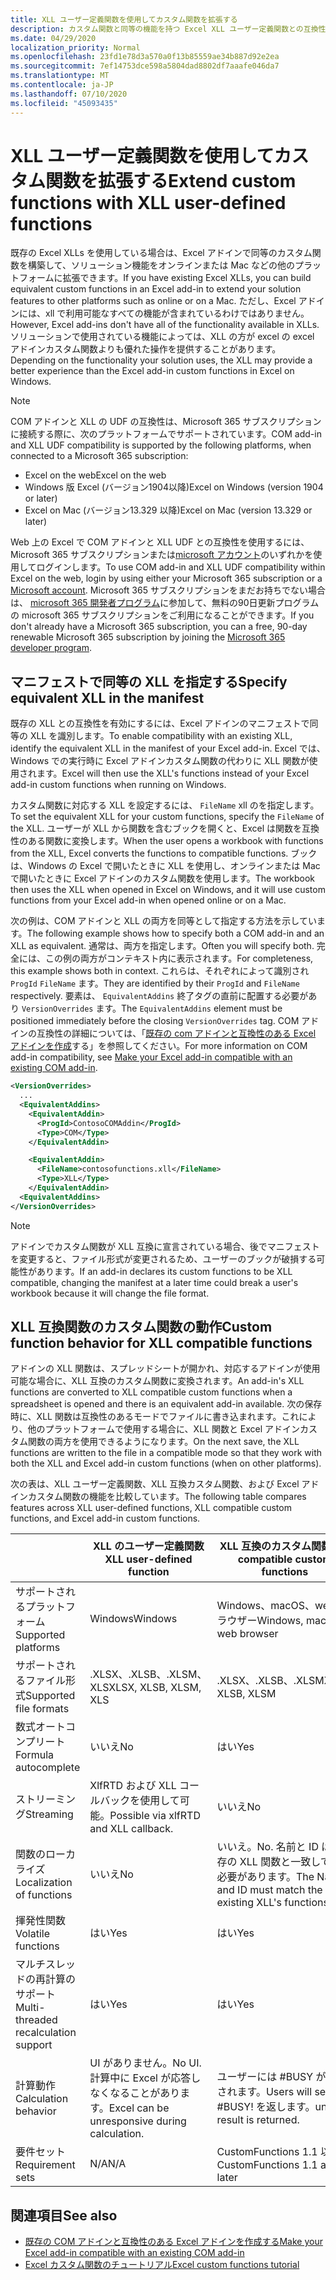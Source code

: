 ```yaml
---
title: XLL ユーザー定義関数を使用してカスタム関数を拡張する
description: カスタム関数と同等の機能を持つ Excel XLL ユーザー定義関数との互換性を有効にする
ms.date: 04/29/2020
localization_priority: Normal
ms.openlocfilehash: 23fd1e78d3a570a0f13b85559ae34b887d92e2ea
ms.sourcegitcommit: 7ef14753dce598a5804dad8802df7aaafe046da7
ms.translationtype: MT
ms.contentlocale: ja-JP
ms.lasthandoff: 07/10/2020
ms.locfileid: "45093435"
---
```

# <a name="extend-custom-functions-with-xll-user-defined-functions"></a><span data-ttu-id="4628f-103">XLL ユーザー定義関数を使用してカスタム関数を拡張する</span><span class="sxs-lookup"><span data-stu-id="4628f-103">Extend custom functions with XLL user-defined functions</span></span>

<span data-ttu-id="4628f-104">既存の Excel XLLs を使用している場合は、Excel アドインで同等のカスタム関数を構築して、ソリューション機能をオンラインまたは Mac などの他のプラットフォームに拡張できます。</span><span class="sxs-lookup"><span data-stu-id="4628f-104">If you have existing Excel XLLs, you can build equivalent custom functions in an Excel add-in to extend your solution features to other platforms such as online or on a Mac.</span></span> <span data-ttu-id="4628f-105">ただし、Excel アドインには、xll で利用可能なすべての機能が含まれているわけではありません。</span><span class="sxs-lookup"><span data-stu-id="4628f-105">However, Excel add-ins don't have all of the functionality available in XLLs.</span></span> <span data-ttu-id="4628f-106">ソリューションで使用されている機能によっては、XLL の方が excel の excel アドインカスタム関数よりも優れた操作を提供することがあります。</span><span class="sxs-lookup"><span data-stu-id="4628f-106">Depending on the functionality your solution uses, the XLL may provide a better experience than the Excel add-in custom functions in Excel on Windows.</span></span>

> [!NOTE]
> <span data-ttu-id="4628f-107">COM アドインと XLL の UDF の互換性は、Microsoft 365 サブスクリプションに接続する際に、次のプラットフォームでサポートされています。</span><span class="sxs-lookup"><span data-stu-id="4628f-107">COM add-in and XLL UDF compatibility is supported by the following platforms, when connected to a Microsoft 365 subscription:</span></span>
> - <span data-ttu-id="4628f-108">Excel on the web</span><span class="sxs-lookup"><span data-stu-id="4628f-108">Excel on the web</span></span>
> - <span data-ttu-id="4628f-109">Windows 版 Excel (バージョン1904以降)</span><span class="sxs-lookup"><span data-stu-id="4628f-109">Excel on Windows (version 1904 or later)</span></span>
> - <span data-ttu-id="4628f-110">Excel on Mac (バージョン13.329 以降)</span><span class="sxs-lookup"><span data-stu-id="4628f-110">Excel on Mac (version 13.329 or later)</span></span>
> 
> <span data-ttu-id="4628f-111">Web 上の Excel で COM アドインと XLL UDF との互換性を使用するには、Microsoft 365 サブスクリプションまたは[microsoft アカウント](https://account.microsoft.com/account)のいずれかを使用してログインします。</span><span class="sxs-lookup"><span data-stu-id="4628f-111">To use COM add-in and XLL UDF compatibility within Excel on the web, login by using either your Microsoft 365 subscription or a [Microsoft account](https://account.microsoft.com/account).</span></span> <span data-ttu-id="4628f-112">Microsoft 365 サブスクリプションをまだお持ちでない場合は、 [microsoft 365 開発者プログラム](https://developer.microsoft.com/office/dev-program)に参加して、無料の90日更新プログラムの microsoft 365 サブスクリプションをご利用になることができます。</span><span class="sxs-lookup"><span data-stu-id="4628f-112">If you don't already have a Microsoft 365 subscription, you can a free, 90-day renewable Microsoft 365 subscription by joining the [Microsoft 365 developer program](https://developer.microsoft.com/office/dev-program).</span></span>

## <a name="specify-equivalent-xll-in-the-manifest"></a><span data-ttu-id="4628f-113">マニフェストで同等の XLL を指定する</span><span class="sxs-lookup"><span data-stu-id="4628f-113">Specify equivalent XLL in the manifest</span></span>

<span data-ttu-id="4628f-114">既存の XLL との互換性を有効にするには、Excel アドインのマニフェストで同等の XLL を識別します。</span><span class="sxs-lookup"><span data-stu-id="4628f-114">To enable compatibility with an existing XLL, identify the equivalent XLL in the manifest of your Excel add-in.</span></span> <span data-ttu-id="4628f-115">Excel では、Windows での実行時に Excel アドインカスタム関数の代わりに XLL 関数が使用されます。</span><span class="sxs-lookup"><span data-stu-id="4628f-115">Excel will then use the XLL's functions instead of your Excel add-in custom functions when running on Windows.</span></span>

<span data-ttu-id="4628f-116">カスタム関数に対応する XLL を設定するには、 `FileName` xll のを指定します。</span><span class="sxs-lookup"><span data-stu-id="4628f-116">To set the equivalent XLL for your custom functions, specify the `FileName` of the XLL.</span></span> <span data-ttu-id="4628f-117">ユーザーが XLL から関数を含むブックを開くと、Excel は関数を互換性のある関数に変換します。</span><span class="sxs-lookup"><span data-stu-id="4628f-117">When the user opens a workbook with functions from the XLL, Excel converts the functions to compatible functions.</span></span> <span data-ttu-id="4628f-118">ブックは、Windows の Excel で開いたときに XLL を使用し、オンラインまたは Mac で開いたときに Excel アドインのカスタム関数を使用します。</span><span class="sxs-lookup"><span data-stu-id="4628f-118">The workbook then uses the XLL when opened in Excel on Windows, and it will use custom functions from your Excel add-in when opened online or on a Mac.</span></span>

<span data-ttu-id="4628f-119">次の例は、COM アドインと XLL の両方を同等として指定する方法を示しています。</span><span class="sxs-lookup"><span data-stu-id="4628f-119">The following example shows how to specify both a COM add-in and an XLL as equivalent.</span></span> <span data-ttu-id="4628f-120">通常は、両方を指定します。</span><span class="sxs-lookup"><span data-stu-id="4628f-120">Often you will specify both.</span></span> <span data-ttu-id="4628f-121">完全には、この例の両方がコンテキスト内に表示されます。</span><span class="sxs-lookup"><span data-stu-id="4628f-121">For completeness, this example shows both in context.</span></span> <span data-ttu-id="4628f-122">これらは、それぞれによって識別され `ProgId` `FileName` ます。</span><span class="sxs-lookup"><span data-stu-id="4628f-122">They are identified by their `ProgId` and `FileName` respectively.</span></span> <span data-ttu-id="4628f-123">要素は、 `EquivalentAddins` 終了タグの直前に配置する必要があり `VersionOverrides` ます。</span><span class="sxs-lookup"><span data-stu-id="4628f-123">The `EquivalentAddins` element must be positioned immediately before the closing `VersionOverrides` tag.</span></span> <span data-ttu-id="4628f-124">COM アドインの互換性の詳細については、「[既存の com アドインと互換性のある Excel アドインを作成](../develop/make-office-add-in-compatible-with-existing-com-add-in.md)する」を参照してください。</span><span class="sxs-lookup"><span data-stu-id="4628f-124">For more information on COM add-in compatibility, see [Make your Excel add-in compatible with an existing COM add-in](../develop/make-office-add-in-compatible-with-existing-com-add-in.md).</span></span>

```xml
<VersionOverrides>
  ...
  <EquivalentAddins>
    <EquivalentAddin>
      <ProgId>ContosoCOMAddin</ProgId>
      <Type>COM</Type>
    </EquivalentAddin>

    <EquivalentAddin>
      <FileName>contosofunctions.xll</FileName>
      <Type>XLL</Type>
    </EquivalentAddin>
  <EquivalentAddins>
</VersionOverrides>
```

> [!NOTE]
> <span data-ttu-id="4628f-125">アドインでカスタム関数が XLL 互換に宣言されている場合、後でマニフェストを変更すると、ファイル形式が変更されるため、ユーザーのブックが破損する可能性があります。</span><span class="sxs-lookup"><span data-stu-id="4628f-125">If an add-in declares its custom functions to be XLL compatible, changing the manifest at a later time could break a user's workbook because it will change the file format.</span></span>

## <a name="custom-function-behavior-for-xll-compatible-functions"></a><span data-ttu-id="4628f-126">XLL 互換関数のカスタム関数の動作</span><span class="sxs-lookup"><span data-stu-id="4628f-126">Custom function behavior for XLL compatible functions</span></span>

<span data-ttu-id="4628f-127">アドインの XLL 関数は、スプレッドシートが開かれ、対応するアドインが使用可能な場合に、XLL 互換のカスタム関数に変換されます。</span><span class="sxs-lookup"><span data-stu-id="4628f-127">An add-in's XLL functions are converted to XLL compatible custom functions when a spreadsheet is opened and there is an equivalent add-in available.</span></span> <span data-ttu-id="4628f-128">次の保存時に、XLL 関数は互換性のあるモードでファイルに書き込まれます。これにより、他のプラットフォームで使用する場合に、XLL 関数と Excel アドインカスタム関数の両方を使用できるようになります。</span><span class="sxs-lookup"><span data-stu-id="4628f-128">On the next save, the XLL functions are written to the file in a compatible mode so that they work with both the XLL and Excel add-in custom functions (when on other platforms).</span></span>

<span data-ttu-id="4628f-129">次の表は、XLL ユーザー定義関数、XLL 互換カスタム関数、および Excel アドインカスタム関数の機能を比較しています。</span><span class="sxs-lookup"><span data-stu-id="4628f-129">The following table compares features across XLL user-defined functions, XLL compatible custom functions, and Excel add-in custom functions.</span></span>

|         |<span data-ttu-id="4628f-130">XLL のユーザー定義関数</span><span class="sxs-lookup"><span data-stu-id="4628f-130">XLL user-defined function</span></span> |<span data-ttu-id="4628f-131">XLL 互換のカスタム関数</span><span class="sxs-lookup"><span data-stu-id="4628f-131">XLL compatible custom functions</span></span> |<span data-ttu-id="4628f-132">Excel アドインのカスタム関数</span><span class="sxs-lookup"><span data-stu-id="4628f-132">Excel add-in custom function</span></span> |
|---------|---------|---------|---------|
| <span data-ttu-id="4628f-133">サポートされるプラットフォーム</span><span class="sxs-lookup"><span data-stu-id="4628f-133">Supported platforms</span></span> | <span data-ttu-id="4628f-134">Windows</span><span class="sxs-lookup"><span data-stu-id="4628f-134">Windows</span></span> | <span data-ttu-id="4628f-135">Windows、macOS、web ブラウザー</span><span class="sxs-lookup"><span data-stu-id="4628f-135">Windows, macOS, web browser</span></span> | <span data-ttu-id="4628f-136">Windows、macOS、web ブラウザー</span><span class="sxs-lookup"><span data-stu-id="4628f-136">Windows, macOS, web browser</span></span> |
| <span data-ttu-id="4628f-137">サポートされるファイル形式</span><span class="sxs-lookup"><span data-stu-id="4628f-137">Supported file formats</span></span> | <span data-ttu-id="4628f-138">.XLSX、.XLSB、.XLSM、XLS</span><span class="sxs-lookup"><span data-stu-id="4628f-138">XLSX, XLSB, XLSM, XLS</span></span> | <span data-ttu-id="4628f-139">.XLSX、.XLSB、.XLSM</span><span class="sxs-lookup"><span data-stu-id="4628f-139">XLSX, XLSB, XLSM</span></span> | <span data-ttu-id="4628f-140">.XLSX、.XLSB、.XLSM</span><span class="sxs-lookup"><span data-stu-id="4628f-140">XLSX, XLSB, XLSM</span></span> |
| <span data-ttu-id="4628f-141">数式オートコンプリート</span><span class="sxs-lookup"><span data-stu-id="4628f-141">Formula autocomplete</span></span> | <span data-ttu-id="4628f-142">いいえ</span><span class="sxs-lookup"><span data-stu-id="4628f-142">No</span></span> | <span data-ttu-id="4628f-143">はい</span><span class="sxs-lookup"><span data-stu-id="4628f-143">Yes</span></span> | <span data-ttu-id="4628f-144">はい</span><span class="sxs-lookup"><span data-stu-id="4628f-144">Yes</span></span> |
| <span data-ttu-id="4628f-145">ストリーミング</span><span class="sxs-lookup"><span data-stu-id="4628f-145">Streaming</span></span> | <span data-ttu-id="4628f-146">XlfRTD および XLL コールバックを使用して可能。</span><span class="sxs-lookup"><span data-stu-id="4628f-146">Possible via xlfRTD and XLL callback.</span></span> | <span data-ttu-id="4628f-147">いいえ</span><span class="sxs-lookup"><span data-stu-id="4628f-147">No</span></span> | <span data-ttu-id="4628f-148">はい</span><span class="sxs-lookup"><span data-stu-id="4628f-148">Yes</span></span> |
| <span data-ttu-id="4628f-149">関数のローカライズ</span><span class="sxs-lookup"><span data-stu-id="4628f-149">Localization of functions</span></span> | <span data-ttu-id="4628f-150">いいえ</span><span class="sxs-lookup"><span data-stu-id="4628f-150">No</span></span> | <span data-ttu-id="4628f-151">いいえ。</span><span class="sxs-lookup"><span data-stu-id="4628f-151">No.</span></span> <span data-ttu-id="4628f-152">名前と ID は、既存の XLL 関数と一致している必要があります。</span><span class="sxs-lookup"><span data-stu-id="4628f-152">The Name and ID must match the existing XLL's functions.</span></span> | <span data-ttu-id="4628f-153">はい</span><span class="sxs-lookup"><span data-stu-id="4628f-153">Yes</span></span> |
| <span data-ttu-id="4628f-154">揮発性関数</span><span class="sxs-lookup"><span data-stu-id="4628f-154">Volatile functions</span></span> | <span data-ttu-id="4628f-155">はい</span><span class="sxs-lookup"><span data-stu-id="4628f-155">Yes</span></span> | <span data-ttu-id="4628f-156">はい</span><span class="sxs-lookup"><span data-stu-id="4628f-156">Yes</span></span> | <span data-ttu-id="4628f-157">はい</span><span class="sxs-lookup"><span data-stu-id="4628f-157">Yes</span></span> |
| <span data-ttu-id="4628f-158">マルチスレッドの再計算のサポート</span><span class="sxs-lookup"><span data-stu-id="4628f-158">Multi-threaded recalculation support</span></span> | <span data-ttu-id="4628f-159">はい</span><span class="sxs-lookup"><span data-stu-id="4628f-159">Yes</span></span> | <span data-ttu-id="4628f-160">はい</span><span class="sxs-lookup"><span data-stu-id="4628f-160">Yes</span></span> | <span data-ttu-id="4628f-161">はい</span><span class="sxs-lookup"><span data-stu-id="4628f-161">Yes</span></span> |
| <span data-ttu-id="4628f-162">計算動作</span><span class="sxs-lookup"><span data-stu-id="4628f-162">Calculation behavior</span></span> | <span data-ttu-id="4628f-163">UI がありません。</span><span class="sxs-lookup"><span data-stu-id="4628f-163">No UI.</span></span> <span data-ttu-id="4628f-164">計算中に Excel が応答しなくなることがあります。</span><span class="sxs-lookup"><span data-stu-id="4628f-164">Excel can be unresponsive during calculation.</span></span> | <span data-ttu-id="4628f-165">ユーザーには #BUSY が表示されます。</span><span class="sxs-lookup"><span data-stu-id="4628f-165">Users will see #BUSY!</span></span> <span data-ttu-id="4628f-166">を返します。</span><span class="sxs-lookup"><span data-stu-id="4628f-166">until a result is returned.</span></span> | <span data-ttu-id="4628f-167">ユーザーには #BUSY が表示されます。</span><span class="sxs-lookup"><span data-stu-id="4628f-167">Users will see #BUSY!</span></span> <span data-ttu-id="4628f-168">を返します。</span><span class="sxs-lookup"><span data-stu-id="4628f-168">until a result is returned.</span></span> |
| <span data-ttu-id="4628f-169">要件セット</span><span class="sxs-lookup"><span data-stu-id="4628f-169">Requirement sets</span></span> | <span data-ttu-id="4628f-170">N/A</span><span class="sxs-lookup"><span data-stu-id="4628f-170">N/A</span></span> | <span data-ttu-id="4628f-171">CustomFunctions 1.1 以降</span><span class="sxs-lookup"><span data-stu-id="4628f-171">CustomFunctions 1.1 and later</span></span> | <span data-ttu-id="4628f-172">CustomFunctions 1.1 以降</span><span class="sxs-lookup"><span data-stu-id="4628f-172">CustomFunctions 1.1 and later</span></span> |

## <a name="see-also"></a><span data-ttu-id="4628f-173">関連項目</span><span class="sxs-lookup"><span data-stu-id="4628f-173">See also</span></span>

- [<span data-ttu-id="4628f-174">既存の COM アドインと互換性のある Excel アドインを作成する</span><span class="sxs-lookup"><span data-stu-id="4628f-174">Make your Excel add-in compatible with an existing COM add-in</span></span>](../develop/make-office-add-in-compatible-with-existing-com-add-in.md)
- [<span data-ttu-id="4628f-175">Excel カスタム関数のチュートリアル</span><span class="sxs-lookup"><span data-stu-id="4628f-175">Excel custom functions tutorial</span></span>](../tutorials/excel-tutorial-create-custom-functions.md)
